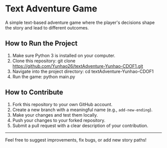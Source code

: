 # Text Adventure Game

A simple text-based adventure game where the player's decisions shape the story and lead to different outcomes.

## How to Run the Project

1. Make sure Python 3 is installed on your computer.
2. Clone this repository: git clone https://github.com/Yunhao26/textAdventure-Yunhao-CDOF1.git
3. Navigate into the project directory: cd textAdventure-Yunhao-CDOF1
4. Run the game: python main.py

## How to Contribute

1. Fork this repository to your own GitHub account.
2. Create a new branch with a meaningful name (e.g., `add-new-ending`).
3. Make your changes and test them locally.
4. Push your changes to your forked repository.
5. Submit a pull request with a clear description of your contribution.

---

Feel free to suggest improvements, fix bugs, or add new story paths!